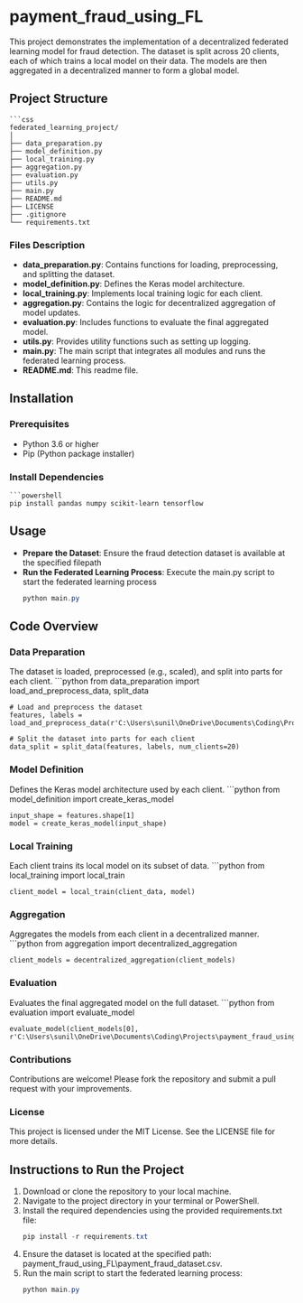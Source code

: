 # payment_fraud_using_FL
This project demonstrates the implementation of a decentralized federated learning model for fraud detection. The dataset is split across 20 clients, each of which trains a local model on their data. The models are then aggregated in a decentralized manner to form a global model.

## Project Structure
    ```css
    federated_learning_project/
    │
    ├── data_preparation.py
    ├── model_definition.py
    ├── local_training.py
    ├── aggregation.py
    ├── evaluation.py
    ├── utils.py
    ├── main.py
    ├── README.md
    ├── LICENSE
    ├── .gitignore
    └── requirements.txt

### Files Description

- **data_preparation.py**: Contains functions for loading, preprocessing, and splitting the dataset.
- **model_definition.py**: Defines the Keras model architecture.
- **local_training.py**: Implements local training logic for each client.
- **aggregation.py**: Contains the logic for decentralized aggregation of model updates.
- **evaluation.py**: Includes functions to evaluate the final aggregated model.
- **utils.py**: Provides utility functions such as setting up logging.
- **main.py**: The main script that integrates all modules and runs the federated learning process.
- **README.md**: This readme file.

## Installation

### Prerequisites

- Python 3.6 or higher
- Pip (Python package installer)

### Install Dependencies
    ```powershell
    pip install pandas numpy scikit-learn tensorflow

## Usage
- **Prepare the Dataset**: Ensure the fraud detection dataset is available at the specified filepath
- **Run the Federated Learning Process**: Execute the main.py script to start the federated learning process
    ```powershell
    python main.py

## Code Overview

### Data Preparation
The dataset is loaded, preprocessed (e.g., scaled), and split into parts for each client.
    ```python
    from data_preparation import load_and_preprocess_data, split_data

    # Load and preprocess the dataset
    features, labels = load_and_preprocess_data(r'C:\Users\sunil\OneDrive\Documents\Coding\Projects\payment_fraud_using_FL\payment_fraud_dataset.csv')

    # Split the dataset into parts for each client
    data_split = split_data(features, labels, num_clients=20)

### Model Definition
Defines the Keras model architecture used by each client.
    ```python
    from model_definition import create_keras_model

    input_shape = features.shape[1]
    model = create_keras_model(input_shape)

### Local Training
Each client trains its local model on its subset of data.
    ```python
    from local_training import local_train

    client_model = local_train(client_data, model)

### Aggregation
Aggregates the models from each client in a decentralized manner.
    ```python
    from aggregation import decentralized_aggregation

    client_models = decentralized_aggregation(client_models)

### Evaluation
Evaluates the final aggregated model on the full dataset.
    ```python
    from evaluation import evaluate_model

    evaluate_model(client_models[0], r'C:\Users\sunil\OneDrive\Documents\Coding\Projects\payment_fraud_using_FL\payment_fraud_dataset.csv')

### Contributions
Contributions are welcome! Please fork the repository and submit a pull request with your improvements.

### License
This project is licensed under the MIT License. See the LICENSE file for more details.

## Instructions to Run the Project
1. Download or clone the repository to your local machine.
2. Navigate to the project directory in your terminal or PowerShell.
3. Install the required dependencies using the provided requirements.txt file:
    ```powershell
    pip install -r requirements.txt
4. Ensure the dataset is located at the specified path: payment_fraud_using_FL\payment_fraud_dataset.csv.
5. Run the main script to start the federated learning process:
    ```powershell
    python main.py
